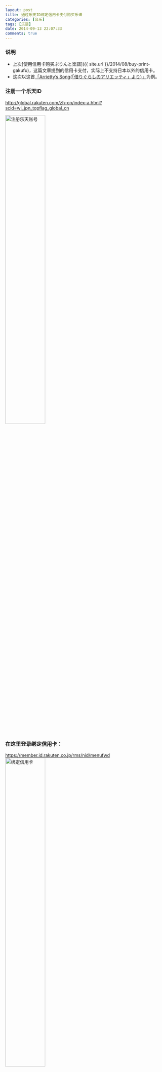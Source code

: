 ```yaml
---
layout: post
title: 通过乐天ID绑定信用卡支付购买乐谱
categories: [音乐]
tags: [乐谱]
date: 2014-09-13 22:07:33
comments: true
---
```


### 说明
* 上次[使用信用卡购买ぷりんと楽譜]({{ site.url }}/2014/08/buy-print-gakufu)，这篇文章提到的信用卡支付，实际上不支持日本以外的信用卡。
* 这次以这首[「Arrietty’s Song(「借りぐらしのアリエッティ」より)」](http://www.print-gakufu.com/score/detail/70472/)为例。

### 注册一个乐天ID
<http://global.rakuten.com/zh-cn/index-a.html?scid=wi_jpn_topflag_global_cn>
<!--more-->
<img src="{{ site.url }}/assets/blogImg/regist_rakuten_id.png" width="50%" alt="注册乐天账号"/>

### 在这里登录绑定信用卡：
<https://member.id.rakuten.co.jp/rms/nid/menufwd>
<img src="{{ site.url }}/assets/blogImg/add_visa_001.png" width="50%" alt="绑定信用卡"/>
<img src="{{ site.url }}/assets/blogImg/add_visa_002.png" width="50%" alt="绑定信用卡"/>

### 在ぷりんと楽譜支付界面选择这个
<img src="{{ site.url }}/assets/blogImg/select_pay_ways.png" width="50%" alt="选择支付方法"/>

### 确认使用信用卡支付
<img src="{{ site.url }}/assets/blogImg/rakuten_visa_pay.png" width="50%" alt="确认使用信用卡支付"/>

### 支付完成
<img src="{{ site.url }}/assets/blogImg/rakuten_buy_success.png" width="50%" alt="支付完成"/>

### 下载乐谱
<img src="{{ site.url }}/assets/blogImg/dowoload_buy_sheet.png" width="50%" alt="下载乐谱"/>
